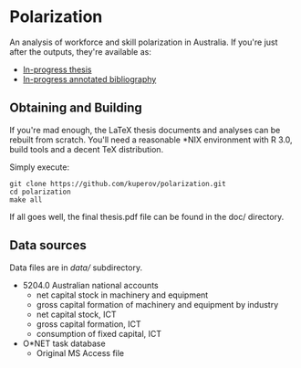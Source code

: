 Polarization
============

An analysis of workforce and skill polarization in Australia. If you're just after the outputs, they're available as:

 * [In-progress thesis](https://github.com/kuperov/polarization/blob/master/doc/thesis.pdf?raw=true)
 * [In-progress annotated bibliography](https://github.com/kuperov/polarization/blob/master/doc/annotated_bibliography.pdf?raw=true)

Obtaining and Building
----------------------

If you're mad enough, the LaTeX thesis documents and analyses can be rebuilt from scratch. You'll need a reasonable *NIX environment with R 3.0, build tools and a decent TeX distribution.

Simply execute:

    git clone https://github.com/kuperov/polarization.git
    cd polarization
    make all

If all goes well, the final thesis.pdf file can be found in the doc/ directory.

Data sources
------------
Data files are in *data/* subdirectory.

* 5204.0 Australian national accounts
  * net capital stock in machinery and equipment
  * gross capital formation of machinery and equipment by industry
  * net capital stock, ICT
  * gross capital formation, ICT
  * consumption of fixed capital, ICT
* O*NET task database 
  * Original MS Access file

